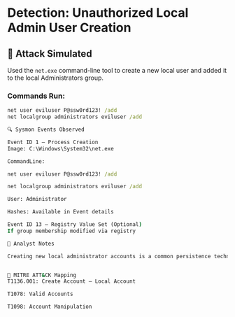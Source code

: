 # Detection: Unauthorized Local Admin User Creation

## 🔧 Attack Simulated
Used the `net.exe` command-line tool to create a new local user and added it to the local Administrators group.

### Commands Run:
```cmd
net user eviluser P@ssw0rd123! /add
net localgroup administrators eviluser /add

🔍 Sysmon Events Observed

Event ID 1 – Process Creation
Image: C:\Windows\System32\net.exe

CommandLine:

net user eviluser P@ssw0rd123! /add

net localgroup administrators eviluser /add

User: Administrator

Hashes: Available in Event details

Event ID 13 – Registry Value Set (Optional)
If group membership modified via registry

🧠 Analyst Notes

Creating new local administrator accounts is a common persistence technique used by attackers. This can be detected by monitoring for suspicious uses of net.exe, especially involving Administrators.


🧩 MITRE ATT&CK Mapping
T1136.001: Create Account – Local Account

T1078: Valid Accounts

T1098: Account Manipulation
